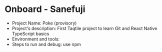 # Onboard - Sanefuji

* Project Name: Poke (provisory)
* Project's description: First Taqtile project to learn Git and React Native TypeScript basics
* Environment and tools: 
* Steps to run and debug: use npm